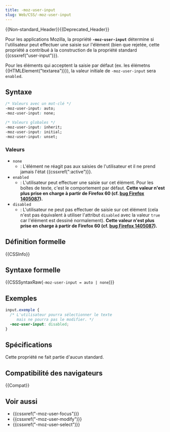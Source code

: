 ```yaml
---
title: -moz-user-input
slug: Web/CSS/-moz-user-input
---
```


{{Non-standard_Header}}{{Deprecated_Header}}

Pour les applications Mozilla, la propriété **`-moz-user-input`** détermine si l'utilisateur peut effectuer une saisie sur l'élément (bien que rejetée, cette propriété a contribué à la construction de la propriété standard {{cssxref("user-input")}}.

Pour les éléments qui acceptent la saisie par défaut (ex. les élémetns {{HTMLElement("textarea")}}), la valeur initiale de `-moz-user-input` sera `enabled`.

## Syntaxe

```css
/* Valeurs avec un mot-clé */
-moz-user-input: auto;
-moz-user-input: none;

/* Valeurs globales */
-moz-user-input: inherit;
-moz-user-input: initial;
-moz-user-input: unset;
```

### Valeurs

- `none`
  - : L'élément ne réagit pas aux saisies de l'utilisateur et il ne prend jamais l'état {{cssxref(":active")}}.
- `enabled`
  - : L'utilisateur peut effectuer une saisie sur cet élément. Pour les boîtes de texte, c'est le comportement par défaut. **Cette valeur n'est plus prise en charge à partir de Firefox 60 (cf. [bug Firefox 1405087](https://bugzil.la/1405087)).**
- `disabled`
  - : L'utilisateur ne peut pas effectuer de saisie sur cet élément (cela n'est pas équivalent à utiliser l'attribut `disabled` avec la valeur `true` car l'élément est dessiné normalement). **Cette valeur n'est plus prise en charge à partir de Firefox 60 (cf. [bug Firefox 1405087](https://bugzil.la/1405087)).**

## Définition formelle

{{CSSInfo}}

## Syntaxe formelle

{{CSSSyntaxRaw(`-moz-user-input = auto | none`)}}

## Exemples

```css
input.exemple {
  /* L'utilisateur pourra sélectionner le texte
     mais ne pourra pas le modifier. */
  -moz-user-input: disabled;
}
```

## Spécifications

Cette propriété ne fait partie d'aucun standard.

## Compatibilité des navigateurs

{{Compat}}

## Voir aussi

- {{cssxref("-moz-user-focus")}}
- {{cssxref("-moz-user-modify")}}
- {{cssxref("-moz-user-select")}}
